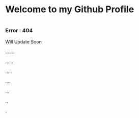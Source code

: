 <h1> Welcome to my Github Profile <h1>

<h3> Error : 404 </h3> 
<p> Will Update Soon </p>
<p> ....... </p>
<p> ...... </p>
<p> ..... </p>
<p> .... </p>
<p> ... </p>
<p> .. </p>
<p> . </p>
